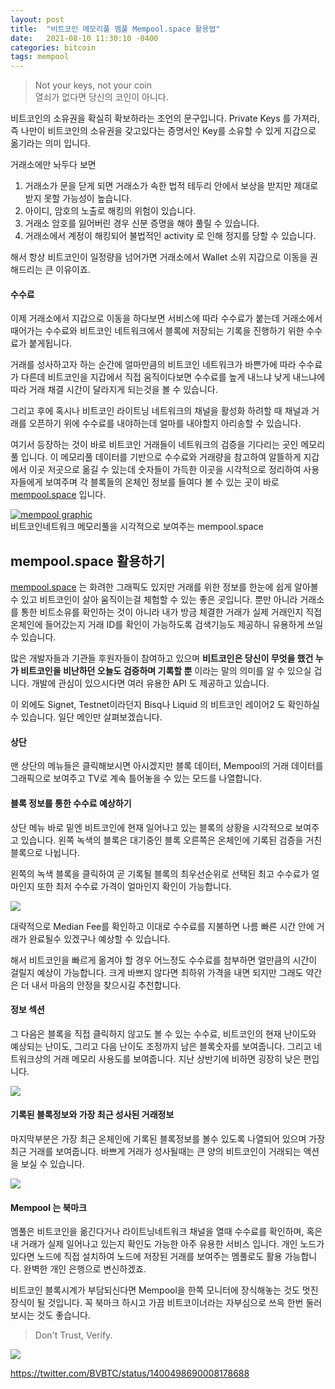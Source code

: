 ```yaml
---
layout: post
title:  "비트코인 메모리풀 멤풀 Mempool.space 활용법"
date:   2021-08-10 11:30:10 -0400
categories: bitcoin
tags: mempool
---
```


>Not your keys, not your coin<br>
>열쇠가 없다면 당신의 코인이 아니다.

비트코인의 소유권을 확실히 확보하라는 조언의 문구입니다.  Private Keys 를 가져라, 즉 나만이 비트코인의 소유권을 갖고있다는 증명서인 Key를 소유할 수 있게 지갑으로 옮기라는 의미 입니다.  

거래소에만 놔두다 보면 <br>
1. 거래소가 문을 닫게 되면 거래소가 속한 법적 테두리 안에서 보상을 받지만 제대로 받지 못할 가능성이 높습니다.
2. 아이디, 암호의 노출로 해킹의 위험이 있습니다.
3. 거래소 암호를 잃어버린 경우 신분 증명을 해야 풀릴 수 있습니다.
4. 거래소에서 계정이 해킹되어 불법적인 activity 로 인해 정지를 당할 수 있습니다.

해서 항상 비트코인이 일정량을 넘어가면 거래소에서 Wallet 소위 지갑으로 이동을 권해드리는 큰 이유이죠.

#### 수수료

이제 거래소에서 지갑으로 이동을 하다보면 서비스에 따라 수수료가 붙는데 거래소에서 때어가는 수수료와 비트코인 네트워크에서 블록에 저장되는 기록을 진행하기 위한 수수료가 붙게됩니다.

거래를 성사하고자 하는 순간에 얼마만큼의 비트코인 네트워크가 바쁜가에 따라 수수료가 다른데 비트코인을 지갑에서 직접 움직이다보면 수수료를 높게 내느냐 낮게 내느냐에 따라 거래 채결 시간이 달라지게 되는것을 볼 수 있습니다.

그리고 후에 혹시나 비트코인 라이트닝 네트워크의 채널을 활성화 하려할 때 채널과 거래를 오픈하기 위에 수수료를 내야하는데 얼마를 내야할지 아리송할 수 있습니다.

여기서 등장하는 것이 바로 비트코인 거래들이 네트워크의 검증을 기다리는 곳인 메모리풀 입니다.  이 메모리풀 데이터를 기반으로 수수료와 거래량을 참고하여 알뜰하게 지갑에서 이곳 저곳으로 옮길 수 있는데 숫자들이 가득한 이곳을 시각적으로 정리하여 사용자들에게 보여주며 각 블록들의 온체인 정보를 들여다 볼 수 있는 곳이 바로 [mempool.space](https://mempool.space) 입니다.

[![mempool graphic](https://i.ibb.co/myDNYKT/Screen-Shot-22.jpg)](https://mempool.space)<br>비트코인네트워크 메모리풀을 시각적으로 보여주는 mempool.space

## mempool.space 활용하기
[mempool.space](https://mempool.space) 는 화려한 그래픽도 있지만 거래를 위한 정보를 한눈에 쉽게 알아볼 수 있고 비트코인이 살아 움직이는걸 체험할 수 있는 좋은 곳입니다.  뿐만 아니라 거래소를 통한 비트소유를 확인하는 것이 아니라 내가 방금 체결한 거래가 실제 거래인지 직접 온체인에 들어갔는지 거래 ID를 확인이 가능하도록 검색기능도 제공하니 유용하게 쓰일 수 있습니다.

많은 개발자들과 기관들 후원자들이 참여하고 있으며 **비트코인은 당신이 무엇을 했건 누가 비트코인을 비난하던 오늘도 검증하며 기록할 뿐** 이라는 말의 의미를 알 수 있으실 겁니다.  개발에 관심이 있으시다면 여러 유용한 API 도 제공하고 있습니다.

이 외에도 Signet, Testnet이라던지 Bisq나 Liquid 의 비트코인 레이어2 도 확인하실 수 있습니다.  일단 메인만 살펴보겠습니다.

#### 상단
맨 상단의 메뉴들은 클릭해보시면 아시겠지만 블록 데이터, Mempool의 거래 데이터를 그래픽으로 보여주고 TV로 계속 틀어놓을 수 있는 모드를 나열합니다.

#### 블록 정보를 통한 수수료 예상하기
상단 메뉴 바로 밑엔 비트코인에 현재 일어나고 있는 블록의 상황을 시각적으로 보여주고 있습니다.  왼쪽 녹색의 블록은 대기중인 블록 오른쪽은 온체인에 기록된 검증을 거친 블록으로 나뉩니다.

왼쪽의 녹색 블록을 클릭하여 곧 기록될 블록의 최우선순위로 선택된 최고 수수료가 얼마인지 또한 최저 수수료 가격이 얼마인지 확인이 가능합니다.

![](https://i.ibb.co/D8BGc6d/Screen-Shot-23.jpg)

대략적으로 Median Fee를 확인하고 이대로 수수료를 지불하면 나름 빠른 시간 안에 거래가 완료될수 있겠구나 예상할 수 있습니다.

해서 비트코인을 빠르게 옮겨야 할 경우 어느정도 수수료를 첨부하면 얼만큼의 시간이 걸릴지 예상이 가능합니다.  크게 바쁘지 않다면 최하위 가격을 내면 되지만 그래도 약간은 더 내서 마음의 안정을 찾으시길 추천합니다.

#### 정보 섹션

그 다음은 블록을 직접 클릭하지 않고도 볼 수 있는 수수료, 비트코인의 현재 난이도와 예상되는 난이도, 그리고 다음 난이도 조정까지 남은 블록숫자를 보여줍니다.  그리고 네트워크상의 거래 메모리 사용도를 보여줍니다.  지난 상반기에 비하면 굉장히 낮은 편입니다.

![](https://i.ibb.co/vkKM1hn/Screen-Shot-28.jpg)

#### 기록된 블록정보와 가장 최근 성사된 거래정보

마지막부분은 가장 최근 온체인에 기록된 블록정보를 볼수 있도록 나열되어 있으며 가장 최근 거래를 보여줍니다.  바쁘게 거래가 성사될때는 큰 양의 비트코인이 거래되는 액션을 보실 수 있습니다.

![](https://i.ibb.co/drZKjY1/Screen-Shot-29.jpg)

#### Mempool 는 북마크

멤풀은 비트코인을 옮긴다거나 라이트닝네트워크 채널을 열때 수수료를 확인하며, 혹은 내 거래가 실제 일어나고 있는지 확인도 가능한 아주 유용한 서비스 입니다.  개인 노드가 있다면 노드에 직접 설치하여 노드에 저장된 거래를 보여주는 멤풀로도 활용 가능합니다. 완벽한 개인 은행으로 변신하겠죠.  

비트코인 블록시계가 부담되신다면 Mempool을 한쪽 모니터에 장식해놓는 것도 멋진 장식이 될 것입니다.  꼭 북마크 하시고 가끔 비트코이너라는 자부심으로 쓰윽 한번 둘러보시는 것도 좋습니다.

>Don't Trust, Verify.

![](https://i.ibb.co/Dpx99Yd/Screen-Shot-30.jpg)

<https://twitter.com/BVBTC/status/1400498690008178688>

<lightning-widget name="OneBit" accent="#206acb" to="toxicnotify61@walletofsatoshi.com" image="https://github.com/bitcoinkrorg/bitcoinkrorg.github.io/blob/main/asset/img/profile/onebit.jpg?raw=true" />
<script src="https://embed.twentyuno.net/js/app.js"></script>
